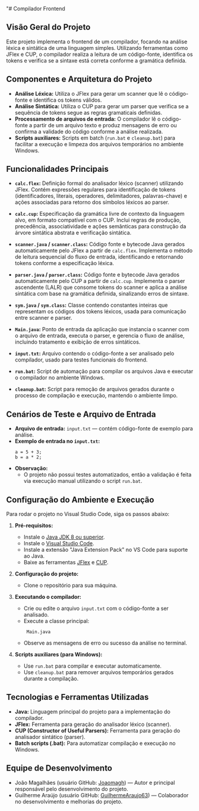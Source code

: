 "# Compilador Frontend

## Visão Geral do Projeto

Este projeto implementa o frontend de um compilador, focando na análise léxica e sintática de uma linguagem simples. Utilizando ferramentas como JFlex e CUP, o compilador realiza a leitura de um código-fonte, identifica os tokens e verifica se a sintaxe está correta conforme a gramática definida.

## Componentes e Arquitetura do Projeto

- **Análise Léxica:** Utiliza o JFlex para gerar um scanner que lê o código-fonte e identifica os tokens válidos.
- **Análise Sintática:** Utiliza o CUP para gerar um parser que verifica se a sequência de tokens segue as regras gramaticais definidas.
- **Processamento de arquivos de entrada:** O compilador lê o código-fonte a partir de um arquivo texto e produz mensagens de erro ou confirma a validade do código conforme a análise realizada.
- **Scripts auxiliares:** Scripts em batch (`run.bat` e `cleanup.bat`) para facilitar a execução e limpeza dos arquivos temporários no ambiente Windows.

## Funcionalidades Principais

- **`calc.flex`:** Definição formal do analisador léxico (scanner) utilizando JFlex. Contém expressões regulares para identificação de tokens (identificadores, literais, operadores, delimitadores, palavras-chave) e ações associadas para retorno dos símbolos léxicos ao parser.

- **`calc.cup`:** Especificação da gramática livre de contexto da linguagem alvo, em formato compatível com o CUP. Inclui regras de produção, precedência, associatividade e ações semânticas para construção da árvore sintática abstrata e verificação sintática.

- **`scanner.java` / `scanner.class`:** Código fonte e bytecode Java gerados automaticamente pelo JFlex a partir de `calc.flex`. Implementa o método de leitura sequencial do fluxo de entrada, identificando e retornando tokens conforme a especificação léxica.

- **`parser.java` / `parser.class`:** Código fonte e bytecode Java gerados automaticamente pelo CUP a partir de `calc.cup`. Implementa o parser ascendente (LALR) que consome tokens do scanner e aplica a análise sintática com base na gramática definida, sinalizando erros de sintaxe.

- **`sym.java` / `sym.class`:** Classe contendo constantes inteiras que representam os códigos dos tokens léxicos, usada para comunicação entre scanner e parser.

- **`Main.java`:** Ponto de entrada da aplicação que instancia o scanner com o arquivo de entrada, executa o parser, e gerencia o fluxo de análise, incluindo tratamento e exibição de erros sintáticos.

- **`input.txt`:** Arquivo contendo o código-fonte a ser analisado pelo compilador, usado para testes funcionais do frontend.

- **`run.bat`:** Script de automação para compilar os arquivos Java e executar o compilador no ambiente Windows.

- **`cleanup.bat`:** Script para remoção de arquivos gerados durante o processo de compilação e execução, mantendo o ambiente limpo.


## Cenários de Teste e Arquivo de Entrada

- **Arquivo de entrada:** `input.txt` — contém código-fonte de exemplo para análise.
- **Exemplo de entrada no `input.txt`:**
  ```plaintext
  a = 5 + 3;
  b = a * 2;
  ```
- **Observação:**
  - O projeto não possui testes automatizados, então a validação é feita via execução manual utilizando o script `run.bat`.


## Configuração do Ambiente e Execução

Para rodar o projeto no Visual Studio Code, siga os passos abaixo:

1. **Pré-requisitos:**
   - Instale o [Java JDK 8 ou superior](https://www.oracle.com/java/technologies/javase-downloads.html).
   - Instale o [Visual Studio Code](https://code.visualstudio.com/).
   - Instale a extensão "Java Extension Pack" no VS Code para suporte ao Java.
   - Baixe as ferramentas [JFlex](https://jflex.de/) e [CUP](http://www2.cs.tum.edu/projects/cup/).

2. **Configuração do projeto:**
   - Clone o repositório para sua máquina.

3. **Executando o compilador:**
   - Crie ou edite o arquivo `input.txt` com o código-fonte a ser analisado.
   - Execute a classe principal:
     ```
      Main.java
     ```
   - Observe as mensagens de erro ou sucesso da análise no terminal.

4. **Scripts auxiliares (para Windows):**
   - Use `run.bat` para compilar e executar automaticamente.
   - Use `cleanup.bat` para remover arquivos temporários gerados durante a compilação.

## Tecnologias e Ferramentas Utilizadas

- **Java:** Linguagem principal do projeto para a implementação do compilador.
- **JFlex:** Ferramenta para geração do analisador léxico (scanner).
- **CUP (Constructor of Useful Parsers):** Ferramenta para geração do analisador sintático (parser).
- **Batch scripts (.bat):** Para automatizar compilação e execução no Windows.

## Equipe de Desenvolvimento

- João Magalhães (usuário GitHub: [Joaomagh](https://github.com/Joaomagh)) — Autor e principal responsável pelo desenvolvimento do projeto.
- Guilherme Araújo (usuário GitHub: [GuilhermeAraujo63](https://github.com/GuilhermeAraujo63)) — Colaborador no desenvolvimento e melhorias do projeto.
